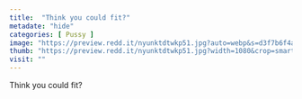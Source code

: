 ```yaml
---
title:  "Think you could fit?"
metadate: "hide"
categories: [ Pussy ]
image: "https://preview.redd.it/nyunktdtwkp51.jpg?auto=webp&s=d3f7b6f4a620fa91d99a24080f1215b8f40d45dc"
thumb: "https://preview.redd.it/nyunktdtwkp51.jpg?width=1080&crop=smart&auto=webp&s=40c4c751da7f02b37b8734796187806a828dcd66"
visit: ""
---
```

Think you could fit?
